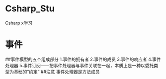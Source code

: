 # Csharp_Stu
Csharp x学习
# 事件
##事件模型的五个组成部分
1.事件的拥有者
2.事件的成员
3.事件的响应者
4.事件处理器
5.事件订阅——把事件处理器与事件关联在一起，本质上是一种以委托类型为基础的“约定”
##注意
事件处理器是方法成员
